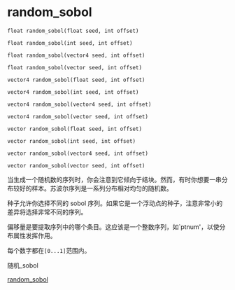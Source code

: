 # random_sobol

`float random_sobol(float seed, int offset)`

`float random_sobol(int seed, int offset)`

`float random_sobol(vector4 seed, int offset)`

`float random_sobol(vector seed, int offset)`

`vector4 random_sobol(float seed, int offset)`

`vector4 random_sobol(int seed, int offset)`

`vector4 random_sobol(vector4 seed, int offset)`

`vector4 random_sobol(vector seed, int offset)`

`vector random_sobol(float seed, int offset)`

`vector random_sobol(int seed, int offset)`

`vector random_sobol(vector4 seed, int offset)`

`vector random_sobol(vector seed, int offset)`

当生成一个随机数的序列时，你会注意到它倾向于结块。然而，有时你想要一串分布较好的样本。苏波尔序列是一系列分布相对均匀的随机数。

种子允许你选择不同的 sobol 序列。如果它是一个浮动点的种子，注意非常小的差异将选择非常不同的序列。

偏移量是要提取序列中的哪个条目。这应该是一个整数序列，如`ptnum'，以使分布属性发挥作用。

每个数字都在`[0...1]`范围内。

随机_sobol

[random_sobol](random_sobol.html)
